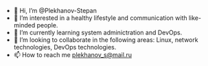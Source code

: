 - 👋 Hi, I’m @Plekhanov-Stepan
- 👀 I’m interested in a healthy lifestyle and communication with like-minded people.
- 🌱 I’m currently learning system adminictration and DevOps.
- 💞️ I’m looking to collaborate in the following areas: Linux, network technologies, DevOps technologies.
- 📫 How to reach me plekhanov_s@mail.ru




